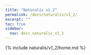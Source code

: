 ```yaml
---
title: "Naturalis v1.2"
permalink: /docs/naturalis/v1_2/
excerpt: ""
toc: true
sidebar:
  nav: docs_naturalis_v1_2
---
```


{% include naturalis/v1_2/home.md %}
